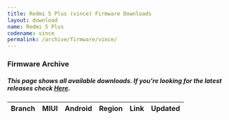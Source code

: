 ```yaml
---
title: Redmi 5 Plus (vince) Firmware Downloads
layout: download
name: Redmi 5 Plus
codename: vince
permalink: /archive/firmware/vince/
---
```


### Firmware Archive
##### This page shows all available downloads. If you're looking for the latest releases check [Here](/firmware/vince/).

<div class="table-responsive-md" id="table-wrapper">
<table id="firmware" class="display dt-responsive nowrap compact table table-striped table-hover table-sm">
    <thead class="thead-dark">
        <tr>
            <th>Branch</th>
            <th>MIUI</th>
            <th>Android</th>
            <th>Region</th>
            <th>Link</th>
            <th>Updated</th>
        </tr>
    </thead>
    <script>loadFirmwareDownloads('vince', 'full')</script>
</table>
</div>
